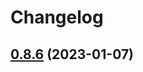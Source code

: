 # Changelog

## [0.8.6](https://github.com/kanelloc/react-native-animated-header-scroll-view/compare/v0.8.5...v0.8.6) (2023-01-07)